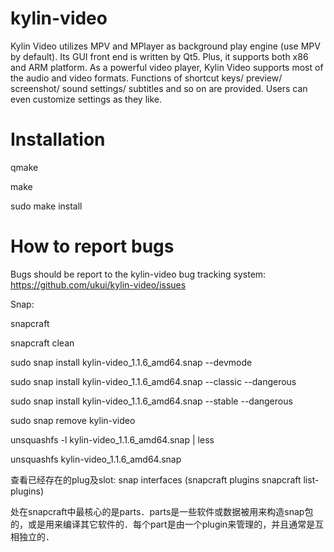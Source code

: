 kylin-video
===========

Kylin Video utilizes MPV and MPlayer as background play engine (use MPV by default). Its GUI front end is written by Qt5. Plus, it supports both x86 and ARM platform. As a powerful video player, Kylin Video supports most of the audio and video formats. Functions of shortcut keys/ preview/ screenshot/ sound settings/ subtitles and so on are provided. Users can even customize settings as they like.


Installation
============

qmake

make

sudo make install


How to report bugs
==================

Bugs should be report to the kylin-video bug tracking system:
    https://github.com/ukui/kylin-video/issues


Snap:

snapcraft

snapcraft clean

sudo snap install kylin-video_1.1.6_amd64.snap --devmode

sudo snap install kylin-video_1.1.6_amd64.snap --classic --dangerous

sudo snap install kylin-video_1.1.6_amd64.snap --stable --dangerous

sudo snap remove kylin-video

unsquashfs -l kylin-video_1.1.6_amd64.snap | less

unsquashfs kylin-video_1.1.6_amd64.snap

查看已经存在的plug及slot:   snap interfaces (snapcraft plugins    snapcraft list-plugins)


处在snapcraft中最核心的是parts．parts是一些软件或数据被用来构造snap包的，或是用来编译其它软件的．每个part是由一个plugin来管理的，并且通常是互相独立的．


